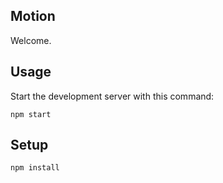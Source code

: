 Motion
---

Welcome.



Usage
---

Start the development server with this command:

```
npm start
```



Setup
---

```
npm install
```
